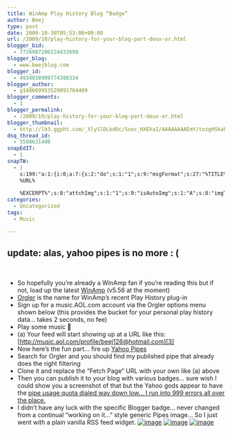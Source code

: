 ```yaml
---
title: WinAmp Play History Blog “Badge”
author: Beej
type: post
date: 2009-10-30T05:53:00+00:00
url: /2009/10/play-history-for-your-blog-part-deux-or.html
blogger_bid:
  - 7726907200224433699
blogger_blog:
  - www.beejblog.com
blogger_id:
  - 4934038909774388334
blogger_author:
  - g108669953529091704409
blogger_comments:
  - 1
blogger_permalink:
  - /2009/10/play-history-for-your-blog-part-deux-or.html
blogger_thumbnail:
  - http://lh3.ggpht.com/_XlySlDLkdOc/Suoc_HXEkaI/AAAAAAAAEmY/tozgHSkaPM0/image_thumb%5B1%5D.png?imgmax=800
dsq_thread_id:
  - 5508631400
snapEdIT:
  - 1
snapTW:
  - |
    s:199:"a:1:{i:0;a:7:{s:2:"do";s:1:"1";s:9:"msgFormat";s:27:"%TITLE%
    %URL%
    
    %EXCERPT%";s:8:"attchImg";s:1:"1";s:9:"isAutoImg";s:1:"A";s:8:"imgToUse";s:0:"";s:9:"isAutoURL";s:1:"A";s:8:"urlToUse";s:0:"";}}";
categories:
  - Uncategorized
tags:
  - Music

---
```

## update: alas, yahoo pipes is no more : (

&nbsp;

  * So hopefully you’re already a WinAmp fan if you’re reading this but if not, load up the latest [WinAmp][1] (v5.56 at the moment)
  * [Orgler][2] is the name for WinAmp’s recent Play History plug-in
  * Sign up for a music.AOL.com account via the Orgler options menu shown below (this provides the bucket for your personal play history data… takes 2 seconds, no fee)
  * Play some music 🙂
  * (a) Your feed will start showing up at a URL like this: [http://music.aol.com/profile/beej126@hotmail.com][3]
  * Now here’s the fun part… fire up [Yahoo Pipes][4]
  * Search for Orgler and you should find my published pipe that already does the right filtering
  * Clone it and replace the “Fetch Page” URL with your own like (a) above
  * Then you can publish it to your blog with various badges… sure wish I could show you a screenshot of that but the Yahoo gods appear to have the [pipe usage quota dialed way down low… I run into 999 errors all over the place.][5]
  * I didn’t have any luck with the specific Blogger badge… never changed from a continual “working on it…” style generic Pipes image… So I just went with a plain vanilla RSS feed widget. 
    [![image][6]][7] [![image][8]][9] [![image][10]][11]

 [1]: http://www.winamp.com/media-player/
 [2]: http://blog.winamp.com/2009/07/02/winamp-charts-and-orgler-tutorial/2
 [3]: http://music.aol.com/profile/beej126@hotmail.com "http://music.aol.com/profile/beej126@hotmail.com"
 [4]: http://pipes.yahoo.com/
 [5]: http://pipes.yahoo.com/pipes/docs?doc=troubleshooting#q11
 [6]: http://lh3.ggpht.com/_XlySlDLkdOc/Suoc_HXEkaI/AAAAAAAAEmY/tozgHSkaPM0/image_thumb%5B1%5D.png?imgmax=800 "image"
 [7]: http://lh6.ggpht.com/_XlySlDLkdOc/Suoc-oOp5AI/AAAAAAAAEmU/oiXk1Yhx_ww/s1600-h/image%5B3%5D.png
 [8]: http://lh5.ggpht.com/_XlySlDLkdOc/Suoc_wg7nVI/AAAAAAAAEmg/JtpxVggWjQs/image_thumb%5B4%5D.png?imgmax=800 "image"
 [9]: http://lh3.ggpht.com/_XlySlDLkdOc/Suoc_lsujRI/AAAAAAAAEmc/FELJ2cSgM2g/s1600-h/image%5B8%5D.png
 [10]: http://lh6.ggpht.com/_XlySlDLkdOc/SuodBW4C9qI/AAAAAAAAEmo/CLDy-Aq0Zg8/image_thumb%5B7%5D.png?imgmax=800 "image"
 [11]: http://lh3.ggpht.com/_XlySlDLkdOc/SuodAn4iB0I/AAAAAAAAEmk/l589zXYKSV4/s1600-h/image%5B13%5D.png